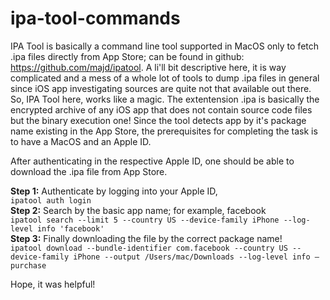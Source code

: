 # ipa-tool-commands
IPA Tool is basically a command line tool supported in MacOS only to fetch .ipa files directly from App Store; can be found in github: https://github.com/majd/ipatool. A li'll bit descriptive here, it is way complicated and a mess of a whole lot of tools to dump .ipa files in general since iOS app investigating sources are quite not that available out there. So, IPA Tool here, works like a magic. The extentension .ipa is basically the encrypted archive of any iOS app that does not contain source code files but the binary execution one! Since the tool detects app by it's package name existing in the App Store, the prerequisites for completing the task is to have a MacOS and an Apple ID.

After authenticating in the respective Apple ID, one should be able to download the .ipa file from App Store.

**Step 1:** Authenticate by logging into your Apple ID,<br>
`ipatool auth login`<br>
**Step 2:** Search by the basic app name; for example, facebook<br>
`ipatool search --limit 5 --country US --device-family iPhone --log-level info 'facebook'`<br>
**Step 3:** Finally downloading the file by the correct package name!<br>
`ipatool download --bundle-identifier com.facebook --country US --device-family iPhone --output /Users/mac/Downloads --log-level info –purchase`<br>

Hope, it was helpful!

